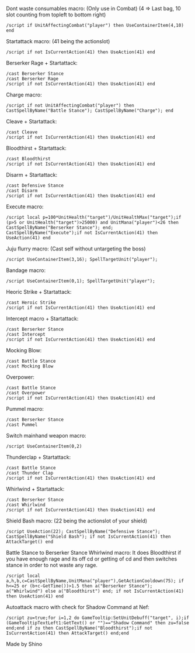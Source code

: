 Dont waste consumables macro: (Only use in Combat) (4 => Last bag, 10 slot counting from topleft to bottom right)
```
/script if UnitAffectingCombat("player") then UseContainerItem(4,10) end
```
 

Startattack macro: (41 being the actionslot)
```
/script if not IsCurrentAction(41) then UseAction(41) end
```
 

Berserker Rage + Startattack:
```
/cast Berserker Stance
/cast Berserker Rage
/script if not IsCurrentAction(41) then UseAction(41) end
```
 

Charge macro:
```
/script if not UnitAffectingCombat("player") then CastSpellByName("Battle Stance"); CastSpellByName("Charge"); end
```
 

Cleave + Startattack:
```
/cast Cleave
/script if not IsCurrentAction(41) then UseAction(41) end
```
 

Bloodthirst + Startattack:
```
/cast Bloodthirst
/script if not IsCurrentAction(41) then UseAction(41) end
```
 

Disarm + Startattack:
```
/cast Defensive Stance
/cast Disarm
/script if not IsCurrentAction(41) then UseAction(41) end
```
 

Execute macro:
```
/script local p=100*UnitHealth("target")/UnitHealthMax("target");if (p>5 or UnitHealth("target")>25000) and UnitMana("player")<26 then CastSpellByName("Berserker Stance"); end; CastSpellByName("Execute");if not IsCurrentAction(41) then UseAction(41) end
```
 

Juju flurry macro: (Cast self without untargeting the boss)
```
/script UseContainerItem(3,16); SpellTargetUnit("player");
```
 

Bandage macro:
```
/script UseContainerItem(0,1); SpellTargetUnit("player");
```
 

Heoric Strike + Startattack:
```
/cast Heroic Strike
/script if not IsCurrentAction(41) then UseAction(41) end
```
 

Intercept macro + Startattack:
```
/cast Berserker Stance
/cast Intercept
/script if not IsCurrentAction(41) then UseAction(41) end
```
 

Mocking Blow:
```
/cast Battle Stance
/cast Mocking Blow
```
 

Overpower:
```
/cast Battle Stance
/cast Overpower
/script if not IsCurrentAction(41) then UseAction(41) end
```
 

Pummel macro:
```
/cast Berserker Stance
/cast Pummel
```
 

Switch mainhand weapon macro:
```
/script UseContainerItem(0,2)
```
 

Thunderclap + Startattack:
```
/cast Battle Stance
/cast Thunder Clap
/script if not IsCurrentAction(41) then UseAction(41) end
```
 

Whirlwind + Startattack:
```
/cast Berserker Stance
/cast Whirlwind
/script if not IsCurrentAction(41) then UseAction(41) end
```
 

Shield Bash macro: (22 being the actionslot of your shield)
```
/script UseAction(22); CastSpellByName("Defensive Stance"); CastSpellByName("Shield Bash"); if not IsCurrentAction(41) then AttackTarget() end
```
 

Battle Stance to Berserker Stance Whirlwind macro:
It does Bloodthirst if you have enough rage and its off cd or getting of cd and then switches stance in order to not waste any rage.
```
/script local a,h,b,c=CastSpellByName,UnitMana("player"),GetActionCooldown(75); if h<=25 or (b+c-GetTime())>1.5 then a("Berserker Stance"); a("Whirlwind") else a("Bloodthirst") end; if not IsCurrentAction(41) then UseAction(41) end
```
 

Autoattack macro with check for Shadow Command at Nef:
```
/script zu=true;for i=1,2 do GameTooltip:SetUnitDebuff("target", i);if (GameTooltipTextLeft1:GetText() or "")=="Shadow Command" then zu=false end;end if zu then CastSpellByName("Bloodthirst");if not IsCurrentAction(41) then AttackTarget() end;end
```
 

Made by Shino 